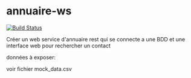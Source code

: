 # annuaire-ws

[![Build Status](https://travis-ci.org/omakhlas/annuaire-ws.svg?branch=master)](https://travis-ci.org/omakhlas/annuaire-ws)


Créer un web service d'annuaire rest qui se connecte a une BDD et une interface web pour rechercher un contact

données à exposer:

voir fichier mock_data.csv
